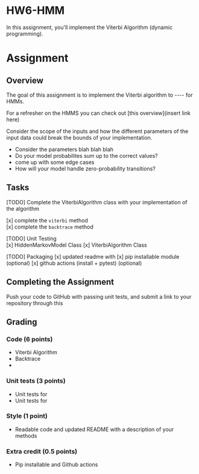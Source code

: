 # HW6-HMM

In this assignment, you'll implement the Viterbi Algorithm (dynamic programming). 


# Assignment

## Overview 

The goal of this assignment is to implement the Viterbi algorithm to ---- for HMMs. 

For a refresher on the HMMS you can check out [this overview](insert link here) 





Consider the scope of the inputs and how the different parameters of the input data could break the bounds of your implementation.
  * Consider the parameters blah blah blah 
  * Do your model probabilites sum up to the correct values? 
  * come up with some edge cases 
  * How will your model handle zero-probability transitions? 



## Tasks

[TODO] Complete the ViterbiAlgorithm class with your implementation of the algorithm

  [x] complete the `viterbi` method  
  [x] complete the `backtrace` method  


[TODO] Unit Testing  
  [x] HiddenMarkovModel Class 
  [x] ViterbiAlgorithm Class

[TODO] Packaging 
  [x] updated readme with 
  [x] pip installable module (optional)
  [x] github actions (install + pytest) (optional)


## Completing the Assignment 
Push your code to GitHub with passing unit tests, and submit a link to your repository through this

## Grading 
### Code (6 points)
* Viterbi Algorithm 
* Backtrace
* 

### Unit tests (3 points)
* Unit tests for 
* Unit tests for 


### Style (1 point)
* Readable code and updated README with a description of your methods 

### Extra credit (0.5 points)
* Pip installable and Github actions 